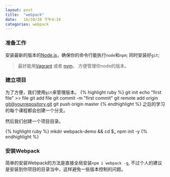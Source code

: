 ```yaml
---
layout: post
title:  "webpack"
date:   16/10/28 下午4:34
categories: webpack
---
```


### 准备工作
安装最新的版本的[Node.js](http://nodejs.org/)，确保你的命令行能执行`node`和`npm`;
同时安装好`git`;

> 最好能用[Vagrant](https://www.vagrantup.com/) 或者 [nvm](https://www.npmjs.com/package/nvm)， 方便管理你node的版本。
 
### 建立项目
为了方便，我们使用`git`来管理版本。
{% highlight ruby %}
git init
echo "first file" >> file
git add file
git commit -m "first commit"
git remote add origin git@yourrepository.git
git push origin master
{% endhighlight %}
之后的学习的每个课程都会创建一个分支。

然后我们创建一个项目目录。

{% highlight ruby %}
mkdir webpack-demo && cd $_
npm init -y
{% endhighlight %}


### 安装Webpack
简单的安装Webpack的方法是直接全局安装`npm i webpack -g`,
不过个人的建议是安装到你项目的目录当中，这样避免一些版本控制的问题。

